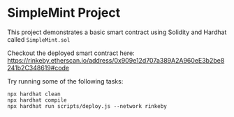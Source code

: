 # SimpleMint Project

This project demonstrates a basic smart contract using Solidity and Hardhat called ```SimpleMint.sol```

Checkout the deployed smart contract here:
https://rinkeby.etherscan.io/address/0x909e12d707a389A2A960eE3b2be8241b2C348619#code

Try running some of the following tasks:

```shell
npx hardhat clean
npx hardhat compile
npx hardhat run scripts/deploy.js --network rinkeby
```
